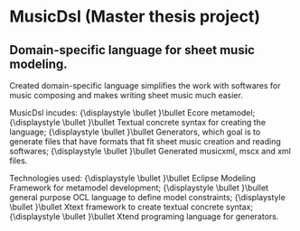 # MusicDsl (Master thesis project)
## Domain-specific language for sheet music modeling. 
Created domain-specific language simplifies the work with softwares for music composing and makes writing sheet music much easier.

MusicDsl incudes:
{\displaystyle \bullet }\bullet Ecore metamodel;
{\displaystyle \bullet }\bullet Textual concrete syntax for creating the language;
{\displaystyle \bullet }\bullet Generators, which goal is to generate files that have formats that fit sheet music creation and reading softwares;
{\displaystyle \bullet }\bullet Generated musicxml, mscx and xml files.

Technologies used:
{\displaystyle \bullet }\bullet Eclipse Modeling Framework for metamodel development;
{\displaystyle \bullet }\bullet general purpose OCL language to define model constraints;
{\displaystyle \bullet }\bullet Xtext framework to create textual concrete syntax;
{\displaystyle \bullet }\bullet Xtend programing language for generators.
